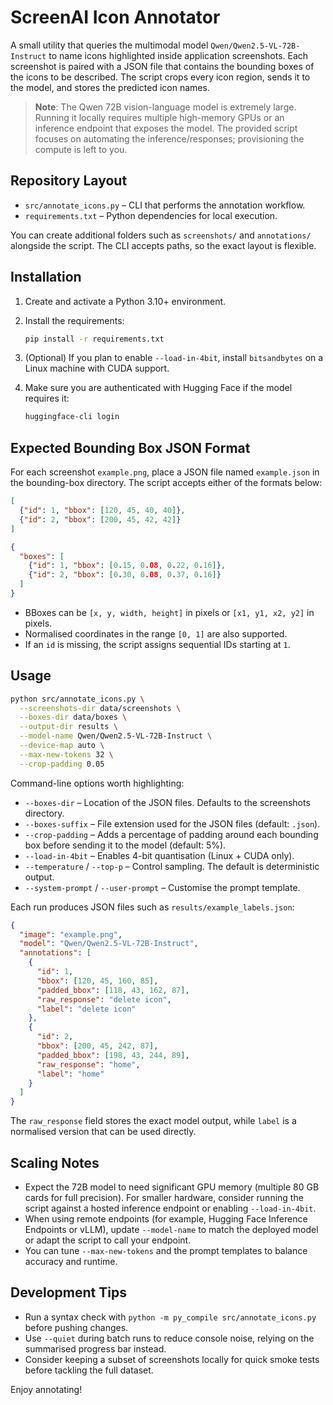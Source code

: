 ﻿# ScreenAI Icon Annotator

A small utility that queries the multimodal model `Qwen/Qwen2.5-VL-72B-Instruct` to name icons highlighted inside application screenshots. Each screenshot is paired with a JSON file that contains the bounding boxes of the icons to be described. The script crops every icon region, sends it to the model, and stores the predicted icon names.

> **Note**: The Qwen 72B vision-language model is extremely large. Running it locally requires multiple high-memory GPUs or an inference endpoint that exposes the model. The provided script focuses on automating the inference/responses; provisioning the compute is left to you.

## Repository Layout

- `src/annotate_icons.py` – CLI that performs the annotation workflow.
- `requirements.txt` – Python dependencies for local execution.

You can create additional folders such as `screenshots/` and `annotations/` alongside the script. The CLI accepts paths, so the exact layout is flexible.

## Installation

1. Create and activate a Python 3.10+ environment.
2. Install the requirements:

   ```bash
   pip install -r requirements.txt
   ```

3. (Optional) If you plan to enable `--load-in-4bit`, install `bitsandbytes` on a Linux machine with CUDA support.

4. Make sure you are authenticated with Hugging Face if the model requires it:

   ```bash
   huggingface-cli login
   ```

## Expected Bounding Box JSON Format

For each screenshot `example.png`, place a JSON file named `example.json` in the bounding-box directory. The script accepts either of the formats below:

```json
[
  {"id": 1, "bbox": [120, 45, 40, 40]},
  {"id": 2, "bbox": [200, 45, 42, 42]}
]
```

```json
{
  "boxes": [
    {"id": 1, "bbox": [0.15, 0.08, 0.22, 0.16]},
    {"id": 2, "bbox": [0.30, 0.08, 0.37, 0.16]}
  ]
}
```

- BBoxes can be `[x, y, width, height]` in pixels or `[x1, y1, x2, y2]` in pixels.
- Normalised coordinates in the range `[0, 1]` are also supported.
- If an `id` is missing, the script assigns sequential IDs starting at `1`.

## Usage

```bash
python src/annotate_icons.py \
  --screenshots-dir data/screenshots \
  --boxes-dir data/boxes \
  --output-dir results \
  --model-name Qwen/Qwen2.5-VL-72B-Instruct \
  --device-map auto \
  --max-new-tokens 32 \
  --crop-padding 0.05
```

Command-line options worth highlighting:

- `--boxes-dir` – Location of the JSON files. Defaults to the screenshots directory.
- `--boxes-suffix` – File extension used for the JSON files (default: `.json`).
- `--crop-padding` – Adds a percentage of padding around each bounding box before sending it to the model (default: 5%).
- `--load-in-4bit` – Enables 4-bit quantisation (Linux + CUDA only).
- `--temperature` / `--top-p` – Control sampling. The default is deterministic output.
- `--system-prompt` / `--user-prompt` – Customise the prompt template.

Each run produces JSON files such as `results/example_labels.json`:

```json
{
  "image": "example.png",
  "model": "Qwen/Qwen2.5-VL-72B-Instruct",
  "annotations": [
    {
      "id": 1,
      "bbox": [120, 45, 160, 85],
      "padded_bbox": [118, 43, 162, 87],
      "raw_response": "delete icon",
      "label": "delete icon"
    },
    {
      "id": 2,
      "bbox": [200, 45, 242, 87],
      "padded_bbox": [198, 43, 244, 89],
      "raw_response": "home",
      "label": "home"
    }
  ]
}
```

The `raw_response` field stores the exact model output, while `label` is a normalised version that can be used directly.

## Scaling Notes

- Expect the 72B model to need significant GPU memory (multiple 80 GB cards for full precision). For smaller hardware, consider running the script against a hosted inference endpoint or enabling `--load-in-4bit`.
- When using remote endpoints (for example, Hugging Face Inference Endpoints or vLLM), update `--model-name` to match the deployed model or adapt the script to call your endpoint.
- You can tune `--max-new-tokens` and the prompt templates to balance accuracy and runtime.

## Development Tips

- Run a syntax check with `python -m py_compile src/annotate_icons.py` before pushing changes.
- Use `--quiet` during batch runs to reduce console noise, relying on the summarised progress bar instead.
- Consider keeping a subset of screenshots locally for quick smoke tests before tackling the full dataset.

Enjoy annotating!
